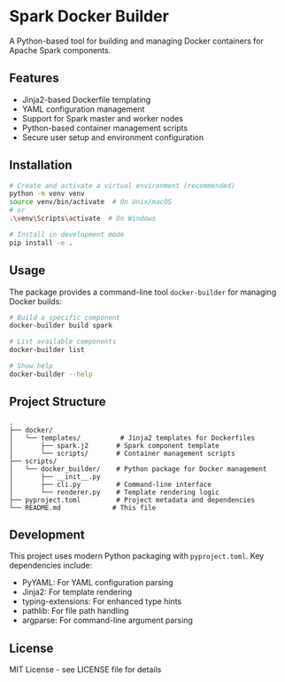 # Spark Docker Builder

A Python-based tool for building and managing Docker containers for Apache Spark components.

## Features

- Jinja2-based Dockerfile templating
- YAML configuration management
- Support for Spark master and worker nodes
- Python-based container management scripts
- Secure user setup and environment configuration

## Installation

```bash
# Create and activate a virtual environment (recommended)
python -m venv venv
source venv/bin/activate  # On Unix/macOS
# or
.\venv\Scripts\activate  # On Windows

# Install in development mode
pip install -e .
```

## Usage

The package provides a command-line tool `docker-builder` for managing Docker builds:

```bash
# Build a specific component
docker-builder build spark

# List available components
docker-builder list

# Show help
docker-builder --help
```

## Project Structure

```
.
├── docker/
│   └── templates/          # Jinja2 templates for Dockerfiles
│       ├── spark.j2       # Spark component template
│       └── scripts/       # Container management scripts
├── scripts/
│   └── docker_builder/    # Python package for Docker management
│       ├── __init__.py
│       ├── cli.py         # Command-line interface
│       └── renderer.py    # Template rendering logic
├── pyproject.toml         # Project metadata and dependencies
└── README.md             # This file
```

## Development

This project uses modern Python packaging with `pyproject.toml`. Key dependencies include:

- PyYAML: For YAML configuration parsing
- Jinja2: For template rendering
- typing-extensions: For enhanced type hints
- pathlib: For file path handling
- argparse: For command-line argument parsing

## License

MIT License - see LICENSE file for details 